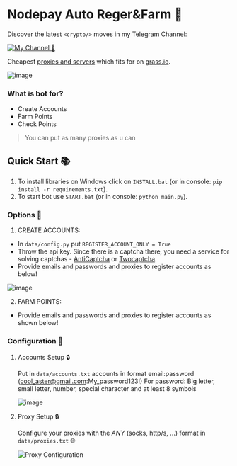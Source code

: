 # Nodepay Auto Reger&Farm 🔹


Discover the latest `<crypto/>` moves in my Telegram Channel:

[![My Channel 🥰](https://img.shields.io/badge/Web3_Enjoyer_|_Subscribe_🥰-0A66C2?style=for-the-badge&logo=telegram&logoColor=white)](https://t.me/web3_enjoyer_club) 

Cheapest [proxies and servers](https://teletype.in/@web3enjoyer/4a2G9NuHssy) which fits for  on [grass.io](https://app.getgrass.io/register/?referralCode=erxggzon61FWrJ9).

![image](https://img4.teletype.in/files/3b/88/3b886c4d-5b54-4463-bddd-3ce86342d666.png)


### What is bot for?
   - Create Accounts
   - Farm Points
   - Check Points

> You can put as many proxies as u can


## Quick Start 📚
   1. To install libraries on Windows click on `INSTALL.bat` (or in console: `pip install -r requirements.txt`).
   2. To start bot use `START.bat` (or in console: `python main.py`).

### Options 📧

1. CREATE ACCOUNTS:
 - In `data/config.py` put `REGISTER_ACCOUNT_ONLY = True`
 - Throw the api key. Since there is a captcha there, you need a service for solving captchas - [AntiCaptcha](http://getcaptchasolution.com/t8yfysqmh3) or [Twocaptcha](https://2captcha.com/?from=12939391).
 - Provide emails and passwords and proxies to register accounts as below!

  ![image](https://img3.teletype.in/files/63/b4/63b417ed-d9fb-4aa5-b8a4-1b96e46a57f7.png)

2. FARM POINTS:
 - Provide emails and passwords and proxies to register accounts as shown below!


### Configuration 📧

1. Accounts Setup 🔒

   Put in `data/accounts.txt` accounts in format email:password (cool_aster@gmail.com:My_password123!) 
   For password: Big letter, small letter, number, special character and at least 8 symbols
   
   ![image](https://img3.teletype.in/files/63/b4/63b417ed-d9fb-4aa5-b8a4-1b96e46a57f7.png)

2. Proxy Setup 🔒

   Configure your proxies with the *ANY* (socks, http/s, ...) format in `data/proxies.txt` 🌐

   ![Proxy Configuration](https://github.com/MsLolita/VeloData/assets/58307006/a2c95484-52b6-497a-b89e-73b89d953d8c)
